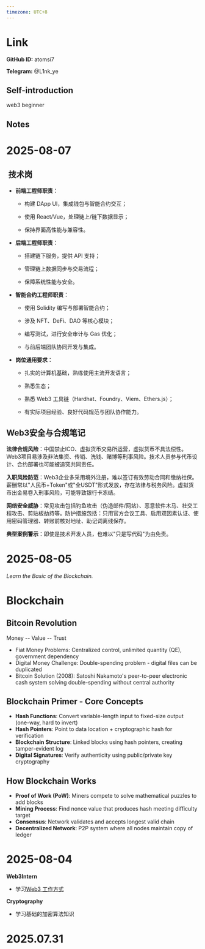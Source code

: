 ```yaml
---
timezone: UTC+8
---
```


# Link

**GitHub ID:** atomsi7

**Telegram:** @L1nk_ye

## Self-introduction

web3 beginner

## Notes

<!-- Content_START -->
# 2025-08-07

##  **技术岗**

- **前端工程师职责**：
    
    - 构建 DApp UI，集成钱包与智能合约交互；
        
    - 使用 React/Vue，处理链上/链下数据显示；
        
    - 保持界面高性能与兼容性。
        
    
- **后端工程师职责**：
    
    - 搭建链下服务，提供 API 支持；
        
    - 管理链上数据同步与交易流程；
        
    - 保障系统性能与安全。
        
    
- **智能合约工程师职责**：
    
    - 使用 Solidity 编写与部署智能合约；
        
    - 涉及 NFT、DeFi、DAO 等核心模块；
        
    - 编写测试，进行安全审计与 Gas 优化；
        
    - 与前后端团队协同开发与集成。
        
    
- **岗位通用要求**：
    
    - 扎实的计算机基础，熟练使用主流开发语言；
        
    - 熟悉生态；
        
    - 熟悉 Web3 工具链（Hardhat、Foundry、Viem、Ethers.js）；
        
    - 有实际项目经验、良好代码规范与团队协作能力。

## Web3安全与合规笔记

**法律合规风险**：中国禁止ICO、虚拟货币交易所运营，虚拟货币不具法偿性。Web3项目易涉及非法集资、传销、洗钱、赌博等刑事风险。技术人员参与代币设计、合约部署也可能被追究共同责任。

**入职风险防范**：Web3企业多采用境外注册，难以签订有效劳动合同和缴纳社保。薪酬常以"人民币+Token"或"全USDT"形式发放，存在法律与税务风险。虚拟货币出金易卷入刑事风险，可能导致银行卡冻结。

**网络安全威胁**：常见攻击包括钓鱼攻击（伪造邮件/网站）、恶意软件木马、社交工程攻击、剪贴板劫持等。防护措施包括：只用官方会议工具、启用双因素认证、使用密码管理器、转账前核对地址、助记词离线保存。

**典型案例警示**：即使是技术开发人员，也难以"只是写代码"为由免责。

# 2025-08-05

*Learn the Basic of the Blockchain.*

# Blockchain
## Bitcoin Revolution
Money -- Value -- Trust
- Fiat Money Problems: Centralized control, unlimited quantity (QE), government dependency
- Digital Money Challenge: Double-spending problem - digital files can be duplicated
- Bitcoin Solution (2008): Satoshi Nakamoto's peer-to-peer electronic cash system solving double-spending without central authority

## Blockchain Primer - Core Concepts

- **Hash Functions**: Convert variable-length input to fixed-size output (one-way, hard to invert)
- **Hash Pointers**: Point to data location + cryptographic hash for verification
- **Blockchain Structure**: Linked blocks using hash pointers, creating tamper-evident log
- **Digital Signatures**: Verify authenticity using public/private key cryptography

## How Blockchain Works

- **Proof of Work (PoW)**: Miners compete to solve mathematical puzzles to add blocks
- **Mining Process**: Find nonce value that produces hash meeting difficulty target
- **Consensus**: Network validates and accepts longest valid chain
- **Decentralized Network**: P2P system where all nodes maintain copy of ledger

# 2025-08-04

**Web3Intern**

- 学习[Web3 工作方式](https://web3intern.xyz/zh/remote-work-guide)

**Cryptography**

- 学习基础的加密算法知识

# 2025.07.31


<!-- Content_END -->
